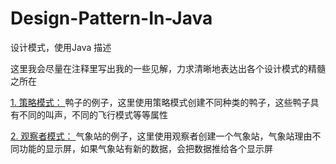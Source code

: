 # Design-Pattern-In-Java

设计模式，使用Java 描述

这里我会尽量在注释里写出我的一些见解，力求清晰地表达出各个设计模式的精髓之所在

<a href="https://github.com/19890709xxxx/Design-Pattern-In-Java/tree/master/app/src/main/java/com/my/app/designpattern/Strategy_Pattern" >1. 策略模式：  </a>
鸭子的例子，这里使用策略模式创建不同种类的鸭子，这些鸭子具有不同的叫声，不同的飞行模式等等属性

<a href="https://github.com/19890709xxxx/Design-Pattern-In-Java/tree/master/app/src/main/java/com/my/app/designpattern/Observer_Pattern" >2. 观察者模式：  </a>
气象站的例子，这里使用观察者创建一个气象站，气象站理由不同功能的显示屏，如果气象站有新的数据，会把数据推给各个显示屏


